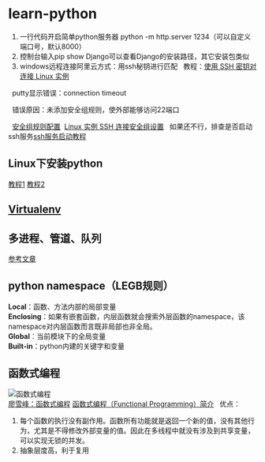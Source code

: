 # learn-python
1. 一行代码开启简单python服务器 python -m http.server 1234（可以自定义端口号，默认8000）
2. 控制台输入pip show Django可以查看Django的安装路径，其它安装包类似
3. windows远程连接阿里云方式：用ssh秘钥进行匹配
   教程：[使用 SSH 密钥对连接 Linux 实例](https://help.aliyun.com/document_detail/51798.html?spm=5176.doc51792.2.6.DAXO8s)
   
   putty显示错误：connection timeout
   
   错误原因：未添加安全组规则，使外部能够访问22端口
   
   [安全组规则配置](https://help.aliyun.com/document_detail/25475.html?spm=5176.2020520101.121.1.6029e411vFxRUf)
   [Linux 实例 SSH 连接安全组设置](https://help.aliyun.com/knowledge_detail/52086.html)
   如果还不行，排查是否启动ssh服务[ssh服务启动教程](https://yq.aliyun.com/articles/131764)
## Linux下安装python
[教程1](http://www.linuxidc.com/Linux/2016-04/129784.htm) [教程2](http://blog.csdn.net/hobohero/article/details/54381475)

## [Virtualenv](https://www.liaoxuefeng.com/wiki/0014316089557264a6b348958f449949df42a6d3a2e542c000/001432712108300322c61f256c74803b43bfd65c6f8d0d0000)

## 多进程、管道、队列
[参考文章](http://python.jobbole.com/82045/)

## python namespace（LEGB规则）
**Local**：函数、方法内部的局部变量  
**Enclosing**：如果有嵌套函数，内层函数就会搜索外层函数的namespace，该namespace对内层函数而言既非局部也非全局。  
**Global**：当前模块下的全局变量  
**Built-in**：python内建的关键字和变量  

## 函数式编程
![函数式编程](http://oyrpkn4bk.bkt.clouddn.com/%E5%87%BD%E6%95%B0%E5%BC%8F%E7%BC%96%E7%A8%8B.png)  
[廖雪峰：函数式编程](https://www.liaoxuefeng.com/wiki/0014316089557264a6b348958f449949df42a6d3a2e542c000/0014317848428125ae6aa24068b4c50a7e71501ab275d52000)
[函数式编程（Functional Programming）简介](http://janfan.cn/chinese/2015/05/18/functional-programming.html)  
优点：  
1. 每个函数的执行没有副作用。函数所有功能就是返回一个新的值，没有其他行为，尤其是不得修改外部变量的值。因此在多线程中就没有涉及到共享变量，可以实现无锁的并发。
2. 抽象层度高，利于复用


